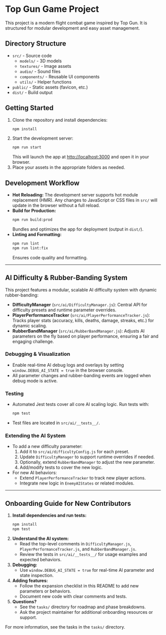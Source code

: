 # Top Gun Game Project

This project is a modern flight combat game inspired by Top Gun. It is structured for modular development and easy asset management.

## Directory Structure

- `src/` - Source code
  - `models/` - 3D models
  - `textures/` - Image assets
  - `audio/` - Sound files
  - `components/` - Reusable UI components
  - `utils/` - Helper functions
- `public/` - Static assets (favicon, etc.)
- `dist/` - Build output

## Getting Started

1. Clone the repository and install dependencies:
   ```sh
   npm install
   ```
2. Start the development server:
   ```sh
   npm run start
   ```
   This will launch the app at [http://localhost:3000](http://localhost:3000) and open it in your browser.
3. Place your assets in the appropriate folders as needed.

## Development Workflow

- **Hot Reloading:** The development server supports hot module replacement (HMR). Any changes to JavaScript or CSS files in `src/` will update in the browser without a full reload.
- **Build for Production:**
   ```sh
   npm run build:prod
   ```
   Bundles and optimizes the app for deployment (output in `dist/`).
- **Linting and Formatting:**
   ```sh
   npm run lint
   npm run lint:fix
   ```
   Ensures code quality and formatting.

---

## AI Difficulty & Rubber-Banding System

This project features a modular, scalable AI difficulty system with dynamic rubber-banding:

- **DifficultyManager** (`src/ai/DifficultyManager.js`): Central API for difficulty presets and runtime parameter overrides.
- **PlayerPerformanceTracker** (`src/ai/PlayerPerformanceTracker.js`): Tracks player stats (accuracy, kills, deaths, damage, streaks, etc.) for dynamic scaling.
- **RubberBandManager** (`src/ai/RubberBandManager.js`): Adjusts AI parameters on the fly based on player performance, ensuring a fair and engaging challenge.

### Debugging & Visualization
- Enable real-time AI debug logs and overlays by setting `window.DEBUG_AI_STATE = true` in the browser console.
- All parameter changes and rubber-banding events are logged when debug mode is active.

### Testing
- Automated Jest tests cover all core AI scaling logic. Run tests with:
  ```sh
  npm test
  ```
- Test files are located in `src/ai/__tests__/`.

### Extending the AI System
- To add a new difficulty parameter:
  1. Add it to `src/ai/difficultyConfig.js` for each preset.
  2. Update `DifficultyManager` to support runtime overrides if needed.
  3. Optionally, extend `RubberBandManager` to adjust the new parameter.
  4. Add/modify tests to cover the new logic.
- For new AI behaviors:
  - Extend `PlayerPerformanceTracker` to track new player actions.
  - Integrate new logic in `EnemyAIStates` or related modules.

---

## Onboarding Guide for New Contributors

1. **Install dependencies and run tests:**
   ```sh
   npm install
   npm test
   ```
2. **Understand the AI system:**
   - Read the top-level comments in `DifficultyManager.js`, `PlayerPerformanceTracker.js`, and `RubberBandManager.js`.
   - Review the tests in `src/ai/__tests__/` for usage examples and expected behaviors.
3. **Debugging:**
   - Use `window.DEBUG_AI_STATE = true` for real-time AI parameter and state inspection.
4. **Adding features:**
   - Follow the expansion checklist in this README to add new parameters or behaviors.
   - Document new code with clear comments and tests.
5. **Questions?**
   - See the `tasks/` directory for roadmap and phase breakdowns.
   - Ask the project maintainer for additional onboarding resources or support.

For more information, see the tasks in the `tasks/` directory.
